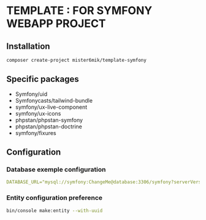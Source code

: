 # TEMPLATE : FOR SYMFONY WEBAPP PROJECT
## Installation
```sh
composer create-project mister6mik/template-symfony
```

## Specific packages
- Symfony/uid
- Symfonycasts/tailwind-bundle
- symfony/ux-live-component
- symfony/ux-icons
- phpstan/phpstan-symfony
- phpstan/phpstan-doctrine
- symfony/fixures

## Configuration
### Database exemple configuration
```yaml
DATABASE_URL="mysql://symfony:ChangeMe@database:3306/symfony?serverVersion=8.0.40&charset=utf8mb4"
```
### Entity configuration preference
```sh
bin/console make:entity --with-uuid
```